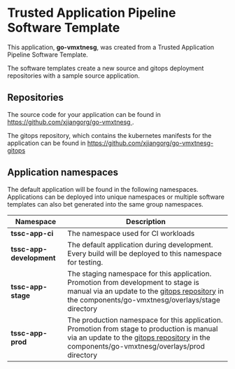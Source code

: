 # Trusted Application Pipeline Software Template

This application, **go-vmxtnesg**, was created from a Trusted Application Pipeline Software Template.

The software templates create a new source and gitops deployment repositories with a sample source application. 

## Repositories

The source code for your application can be found in [https://github.com/xjiangorg/go-vmxtnesg ](https://github.com/xjiangorg/go-vmxtnesg ).
 
The gitops repository, which contains the kubernetes manifests for the application can be found in 
[https://github.com/xjiangorg/go-vmxtnesg-gitops ](https://github.com/xjiangorg/go-vmxtnesg-gitops ) 

## Application namespaces 

The default application will be found in the following namespaces. Applications can be deployed into unique namespaces or multiple software templates can also bet generated into the same group namespaces.  

|  Namespace   |  Description   |  
| -------- | -------- |
| **tssc-app-ci** | The namespace used for CI workloads |
| **tssc-app-development** | The default application during development. Every build will be deployed to this namespace for testing. |
| **tssc-app-stage** | The staging namespace for this application. Promotion from development to stage is manual via an update to the [gitops repository](https://github.com/xjiangorg/go-vmxtnesg-gitops ) in the components/go-vmxtnesg/overlays/stage directory |
| **tssc-app-prod** | The production namespace for this application. Promotion from stage to production is manual via an update to the [gitops repository](https://github.com/xjiangorg/go-vmxtnesg-gitops ) in the components/go-vmxtnesg/overlays/prod directory |
